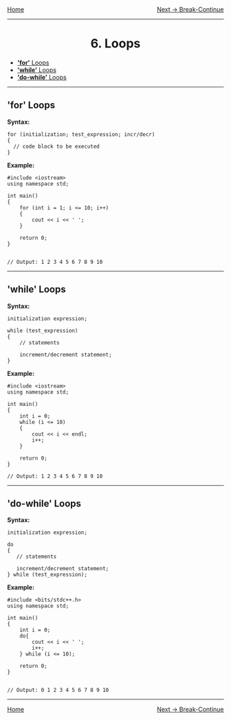 <div style="display: flex; justify-content: space-between">
<a href="../C++.md">Home</a>
<br/>
<a href="./7. Break & Continue - C++.md">Next -> Break-Continue</a>
</div>

<hr/>

<h1 style = "text-align:center">6. Loops</h1>

- [**'for'** Loops](#for-loops)
- [**'while'** Loops](#while-loops)
- [**'do-while'** Loops](#do-while-loops)


<hr/>

## **'for'** Loops

**Syntax:**
```
for (initialization; test_expression; incr/decr) 
{
  // code block to be executed
}
```
**Example:**
```
#include <iostream>
using namespace std;
 
int main()
{
    for (int i = 1; i <= 10; i++)
    {
        cout << i << ' ';
    }
 
    return 0;
}


// Output: 1 2 3 4 5 6 7 8 9 10
```

<hr/>


## **'while'** Loops

**Syntax:**
```
initialization expression;

while (test_expression)
{
    // statements
 
    increment/decrement statement;
}
```

**Example:**
```
#include <iostream>
using namespace std;

int main()
{
    int i = 0;
    while (i <= 10)
    {
        cout << i << endl;
        i++;
    }

    return 0;
}

// Output: 1 2 3 4 5 6 7 8 9 10
```

<hr/>


## **'do-while'** Loops

**Syntax:**
```
initialization expression;

do
{
   // statements

   increment/decrement statement;
} while (test_expression);

```
**Example:**
```
#include <bits/stdc++.h>
using namespace std;

int main()
{
    int i = 0;
    do{
        cout << i << ' ';
        i++;
    } while (i <= 10);

    return 0;
}


// Output: 0 1 2 3 4 5 6 7 8 9 10
```

<hr/>
<div style="display: flex; justify-content: space-between">
<a href="../C++.md">Home</a>
<br/>
<a href="./7. Break & Continue - C++.md">Next -> Break-Continue</a>
</div>